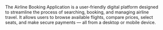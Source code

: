 The Airline Booking Application is a user-friendly digital platform designed to streamline the process of searching, booking, and managing airline travel. It allows users to browse available flights, compare prices, select seats, and make secure payments — all from a desktop or mobile device.
